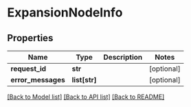# ExpansionNodeInfo

## Properties
Name | Type | Description | Notes
------------ | ------------- | ------------- | -------------
**request_id** | **str** |  | [optional] 
**error_messages** | **list[str]** |  | [optional] 

[[Back to Model list]](../README.md#documentation-for-models) [[Back to API list]](../README.md#documentation-for-api-endpoints) [[Back to README]](../README.md)

